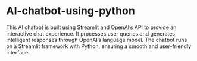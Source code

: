 # AI-chatbot-using-python
This AI chatbot is built using Streamlit and OpenAI’s API to provide an interactive chat experience. It processes user queries and generates intelligent responses through OpenAI’s language model. The chatbot runs on a Streamlit framework with Python, ensuring a smooth and user-friendly interface.
